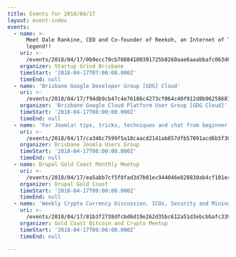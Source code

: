 ```yaml
---
title: Events for 2018/04/17
layout: event-index
events:
  - name: >-
      Meet Dale Rankine, CEO and Co-founder of Reekoh, an Internet of Things
      legend!!
    uri: >-
      /events/2018/04/17/0b9ecc79cb70884100391725b8260aae6aaabbafc063d69c5b84f9cc56b161a2
    organizer: Startup Grind Brisbane
    timeStart: '2018-04-17T07:00:00.000Z'
    timeEnd: null
  - name: 'Brisbane Google Developer Group [GDG] Cloud'
    uri: >-
      /events/2018/04/17/f94db9cb47c4e76186c4273cf064c40f912d8b96258687f9ab5027c79674aa9b
    organizer: 'Brisbane Google Cloud Platform User Group [GDG Cloud]'
    timeStart: '2018-04-17T08:00:00.000Z'
    timeEnd: null
  - name: 'For Joomla! tips, tricks, techniques and chat from beginner to advanced.'
    uri: >-
      /events/2018/04/17/ca346c7599f5a18caacd2141ab857dfb57091acd6b5f30b3dd63b18a03f5922d
    organizer: Brisbane Joomla Users Group
    timeStart: '2018-04-17T08:00:00.000Z'
    timeEnd: null
  - name: Drupal Gold Coast Monthly Meetup
    uri: >-
      /events/2018/04/17/ea5abb7cf5f8fad3d7b01ec944046e828830ab4cf101e4abcf8ba712e6a86aa4
    organizer: Drupal Gold Coast
    timeStart: '2018-04-17T09:00:00.000Z'
    timeEnd: null
  - name: 'Weekly Crypto Currency Discussion. ICOs, Security and Mining and more'
    uri: >-
      /events/2018/04/17/81b3f2738dfcbd6d19e262d35bc612a51d3ebcbbafc339c2c5e022a622a864a2
    organizer: Gold Coast Bitcoin and Crypto Meetup
    timeStart: '2018-04-17T09:00:00.000Z'
    timeEnd: null

---
```

